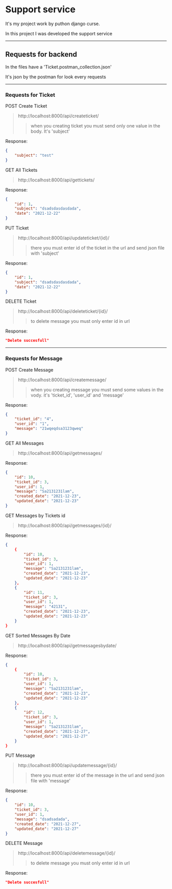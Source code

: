 Support service
===============
It's my project work by puthon django curse.

In this project I was developed the support service
____
Requests for backend
--------------------
In the files have a 'Ticket.postman_collection.json'

It's json by the postman for look every requests
___

### Requests for Ticket

POST Create Ticket
>http://localhost:8000/api/createticket/
>>when you creating ticket you must send only one value in the body. It's 'subject'

Response: 
```json
{
    "subject": "test"
}
```

GET All Tickets
>http://localhost:8000/api/gettickets/

Response: 
```json
{
    "id": 1,
    "subject": "dsadsdasdasdada",
    "date": "2021-12-22"
}
```

PUT Ticket
>http://localhost:8000/api/updateticket/{id}/
>>there you must enter id of the ticket in the url and send json file with 'subject'

Response: 
```json
{
    "id": 1,
    "subject": "dsadsdasdasdada",
    "date": "2021-12-22"
}
```

DELETE Ticket
>http://localhost:8000/api/deleteticket/{id}/
>>to delete message you must only enter id in url

Response: 
```json
"Delete succesfull"
```

___

### Requests for Message

POST Create Message
>http://localhost:8000/api/createmessage/
>>when you creating message you must send some values in the vody. it's 'ticket_id', 'user_id' and 'message'

Response: 
```json
{
    "ticket_id": "4",
    "user_id": "1",
    "message": "21wqeqdsa3123qweq"
}
```

GET All Messages
>http://localhost:8000/api/getmessages/

Response: 
```json
{
    "id": 10,
    "ticket_id": 3,
    "user_id": 1,
    "message": "Sa2131231lam",
    "created_date": "2021-12-23",
    "updated_date": "2021-12-23"
}
```


GET Messages by Tickets id
>http://localhost:8000/api/getmessages/{id}/

Response: 
```json
{
    {
        "id": 10,
        "ticket_id": 3,
        "user_id": 1,
        "message": "Sa2131231lam",
        "created_date": "2021-12-23",
        "updated_date": "2021-12-23"
    },
    {
        "id": 11,
        "ticket_id": 3,
        "user_id": 1,
        "message": "42131",
        "created_date": "2021-12-23",
        "updated_date": "2021-12-23"
    }
}
```

GET Sorted Messages By Date
>http://localhost:8000/api/getmessagesbydate/

Response: 
```json
{
    {
        "id": 10,
        "ticket_id": 3,
        "user_id": 1,
        "message": "Sa2131231lam",
        "created_date": "2021-12-23",
        "updated_date": "2021-12-23"
    },
    {
        "id": 12,
        "ticket_id": 3,
        "user_id": 1,
        "message": "Sa2131231lam",
        "created_date": "2021-12-27",
        "updated_date": "2021-12-27"
    }
}
```

PUT Message
>http://localhost:8000/api/updatemessage/{id}/
>>there you must enter id of the message in the url and send json file with 'message'

Response: 
```json
{
    "id": 10,
    "ticket_id": 3,
    "user_id": 1,
    "message": "dsadsadada",
    "created_date": "2021-12-27",
    "updated_date": "2021-12-27"
}
```

DELETE Message
>http://localhost:8000/api/deletemessage/{id}/
>>to delete message you must only enter id in url

Response: 
```json
"Delete succesfull"
```
